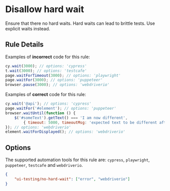 # Disallow hard wait

Ensure that there no hard waits. Hard waits can lead to brittle tests. Use explicit waits instead.

## Rule Details

Examples of **incorrect** code for this rule:

```js
cy.wait(3000); // options: 'cypress'
t.wait(3000); // options: 'testcafe'
page.waitForTimeout(3000); // options: 'playwright'
page.waitFor(3000); // options: 'puppeteer'
browser.pause(3000); // options: 'webdriverio'
```

Examples of **correct** code for this rule:

```js
cy.wait('@api'); // options: 'cypress'
page.waitFor('#element'); // options: 'puppeteer'
browser.waitUntil(function () {
    $('#someText').getText() === 'I am now different',
        { timeout: 5000, timeoutMsg: 'expected text to be different after 5s' };
}); // options: 'webdriverio'
element.waitForDisplayed(); // options: 'webdriverio'
```

## Options

The supported automation tools for this rule are: `cypress`, `playwright`, `puppeteer`, `testcafe` and `webdriverio`.

```json
{
    "ui-testing/no-hard-wait": ["error", "webdriverio"]
}
```
